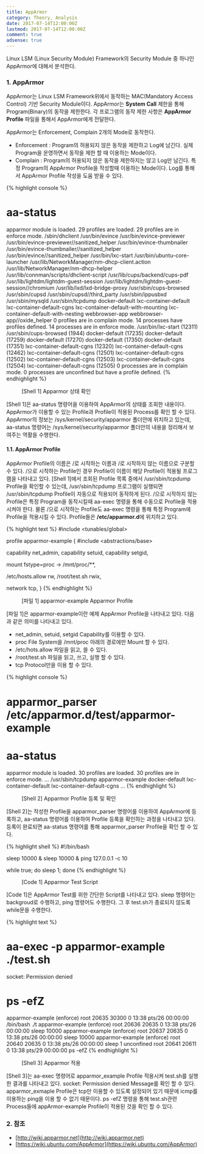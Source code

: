 ```yaml
---
title: AppArmor
category: Theory, Analysis
date: 2017-07-14T12:00:00Z
lastmod: 2017-07-14T12:00:00Z
comment: true
adsense: true
---
```


Linux LSM (Linux Security Module) Framework의 Security Module 중 하나인 AppArmor에 대해서 분석한다.

### 1. AppArmor

AppArmor는 Linux LSM Framework위에서 동작하는 MAC(Mandatory Access Control) 기반 Security Module이다. AppArmor는 **System Call** 제한을 통해 Program(Binary)의 동작을 제한한다. 각 프로그램의 동작 제한 사항은 **AppArmor Profile** 파일을 통해서 AppArmor에게 전달한다.

AppArmor는 Enforcement, Complain 2개의 Mode로 동작한다.
* Enforcement : Program의 허용되지 않은 동작을 제한하고 Log에 남긴다. 실제 Program을 운영하면서 동작을 제한 할 때 이용하는 Mode이다.
* Complain : Program의 허용되지 않은 동작을 제한하지는 않고 Log만 남긴다. 특정 Program의 AppArmor Profile을 작성할때 이용하는 Mode이다. Log를 통해서 AppArmor Profile 작성을 도움 받을 수 있다.

{% highlight console %}
# aa-status
apparmor module is loaded.
29 profiles are loaded.
29 profiles are in enforce mode.
   /sbin/dhclient
   /usr/bin/evince
   /usr/bin/evince-previewer
   /usr/bin/evince-previewer//sanitized_helper
   /usr/bin/evince-thumbnailer
   /usr/bin/evince-thumbnailer//sanitized_helper
   /usr/bin/evince//sanitized_helper
   /usr/bin/lxc-start
   /usr/bin/ubuntu-core-launcher
   /usr/lib/NetworkManager/nm-dhcp-client.action
   /usr/lib/NetworkManager/nm-dhcp-helper
   /usr/lib/connman/scripts/dhclient-script
   /usr/lib/cups/backend/cups-pdf
   /usr/lib/lightdm/lightdm-guest-session
   /usr/lib/lightdm/lightdm-guest-session//chromium
   /usr/lib/lxd/lxd-bridge-proxy
   /usr/sbin/cups-browsed
   /usr/sbin/cupsd
   /usr/sbin/cupsd//third_party
   /usr/sbin/ippusbxd
   /usr/sbin/mysqld
   /usr/sbin/tcpdump
   docker-default
   lxc-container-default
   lxc-container-default-cgns
   lxc-container-default-with-mounting
   lxc-container-default-with-nesting
   webbrowser-app
   webbrowser-app//oxide_helper
0 profiles are in complain mode.
14 processes have profiles defined.
14 processes are in enforce mode.
   /usr/bin/lxc-start (12311)
   /usr/sbin/cups-browsed (1944)
   docker-default (17235)
   docker-default (17259)
   docker-default (17270)
   docker-default (17350)
   docker-default (17351)
   lxc-container-default-cgns (12320)
   lxc-container-default-cgns (12462)
   lxc-container-default-cgns (12501)
   lxc-container-default-cgns (12502)
   lxc-container-default-cgns (12503)
   lxc-container-default-cgns (12504)
   lxc-container-default-cgns (12505)
0 processes are in complain mode.
0 processes are unconfined but have a profile defined.
{% endhighlight %}
<figure>
<figcaption class="caption">[Shell 1] Apparmor 상태 확인</figcaption>
</figure>

[Shell 1]은 aa-status 명령어을 이용하여 AppArmor의 상태를 조회한 내용이다. AppArmor가 이용할 수 있는 Profile과 Profile이 적용된 Process를 확인 할 수 있다. AppArmor의 정보는 /sys/kernel/security/apparmor 폴더안에 위치하고 있는데, aa-status 명령어는 /sys/kernel/security/apparmor 폴더안의 내용을 정리해서 보여주는 역활을 수행한다.

#### 1.1. AppArmor Profile

AppArmor Profile의 이름은 /로 시작하는 이름과 /로 시작하지 않는 이름으로 구분할 수 있다. /으로 시작하는 Profile인 경우 Profile이 이름이 해당 Profile이 적용될 프로그램을 나타내고 있다. [Shell 1]에서 조회된 Profile 목록 중에서 /usr/sbin/tcpdump Profile을 확인할 수 있는데, /usr/sbin/tcpdump 프로그램이 실행되면 /usr/sbin/tcpdump Profile이 자동으로 적용되어 동작하게 된다. /으로 시작하지 않는 Profile은 특정 Program을 동작시킬때 aa-exec 명령을 통해 수동으로 Profile을 적용시켜야 한다. 물론 /으로 시작하는 Profile도 aa-exec 명령을 통해 특정 Program에 Profile을 적용시킬 수 있다. Profile들은 **/etc/apparmor.d**에 위치하고 있다.

{% highlight text %}
#include <tunables/global>

profile apparmor-example {
  #include <abstractions/base>

  capability net_admin,
  capability setuid,
  capability setgid,

  mount fstype=proc -> /mnt/proc/**,

  /etc/hosts.allow rw,
  /root/test.sh rwix,

  network tcp,
}
{% endhighlight %}
<figure>
<figcaption class="caption">[파일 1] apparmor-example Apparmor Profile</figcaption>
</figure>

[파일 1]은 apparmor-example이란 예제 AppArmor Profile을 나타내고 있다. 다음과 같은 의미를 나타내고 있다.

* net_admin, setuid, setgid Capability를 이용할 수 있다.
* proc File System을 /mnt/proc 아래의 경로에만 Mount 할 수 있다.
* /etc/hots.allow 파일을 읽고, 쓸 수 있다.
* /root/test.sh 파일을 읽고, 쓰고, 실행 할 수 있다.
* tcp Protocol만을 이용 할 수 있다.

{% highlight console %}
# apparmor_parser /etc/apparmor.d/test/apparmor-example
# aa-status
apparmor module is loaded.
30 profiles are loaded.
30 profiles are in enforce mode.
...
   /usr/sbin/tcpdump
   apparmor-example
   docker-default
   lxc-container-default
   lxc-container-default-cgns
...
{% endhighlight %}
<figure>
<figcaption class="caption">[Shell 2] Apparmor Profile 등록 및 확인</figcaption>
</figure>

[Shell 2]는 작성한 Profile을 apparmor_parser 명령어를 이용하여 AppArmor에 등록하고, aa-status 명령어를 이용하여 Profile 등록을 확인하는 과정을 나타내고 있다. 등록이 완료되면 aa-status 명령어를 통해 apparmor_parser Profile을 확인 할 수 있다.

{% highlight shell %}
#!/bin/bash

sleep 10000 &
sleep 10000 &
ping 127.0.0.1 -c 10

while true; do sleep 1; done
{% endhighlight %}
<figure>
<figcaption class="caption">[Code 1] Apparmor Test Script</figcaption>
</figure>

[Code 1]은 AppArmor Test를 위한 간단한 Script를 나타내고 있다. sleep 명령어는 backgroud로 수행하고, ping 명령어도 수행한다. 그 후 test.sh가 종료되지 않도록 while문을 수행한다.

{% highlight text %}
# aa-exec -p apparmor-example ./test.sh
socket: Permission denied

# ps -efZ
apparmor-example (enforce)      root     20635 30300  0 13:38 pts/26   00:00:00 /bin/bash ./t
apparmor-example (enforce)      root     20636 20635  0 13:38 pts/26   00:00:00 sleep 10000
apparmor-example (enforce)      root     20637 20635  0 13:38 pts/26   00:00:00 sleep 10000
apparmor-example (enforce)      root     20640 20635  0 13:38 pts/26   00:00:00 sleep 1
unconfined                      root     20641 20611  0 13:38 pts/29   00:00:00 ps -efZ
{% endhighlight %}
<figure>
<figcaption class="caption">[Shell 3] Apparmor 적용</figcaption>
</figure>

[Shell 3]는 aa-exec 명령어로 apparmor_example Profile 적용시켜 test.sh를 실행한 결과를 나타내고 있다.  socket: Permission denied Message를 확인 할 수 있다. apparmor_exmaple Profile은 tcp만 이용할 수 있도록 설정되어 있기 때문에 icmp를 이용하는 ping을 이용 할 수 없기 때문이다. ps -efZ 명령을 통해 test.sh관련 Process들에 appArmor-example Profile이 적용된 것을 확인 할 수 있다.

### 2. 참조

* [http://wiki.apparmor.net](http://wiki.apparmor.net)
* [https://wiki.ubuntu.com/AppArmor](https://wiki.ubuntu.com/AppArmor)
